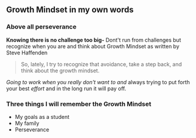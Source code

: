 ## Growth Mindset in my own words

### Above all perseverance

**Knowing there is no challenge too big-** Dont't run from challenges but recognize when you are and think about Growth Mindset as written by Steve Haffenden
>So, lately, I try to recognize that avoidance, take a step back, and think about the growth mindset.



_Going to work when you really don't want to and_
always trying to put forth your best _effort_ and in the long run it will pay off.


### Three things I will remember the Growth Mindset

- My goals as a student
- My family
- Perseverance


